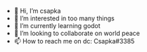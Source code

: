 - 👋 Hi, I’m csapka
- 👀 I’m interested in too many things
- 🌱 I’m currently learning godot
- 💞️ I’m looking to collaborate on world peace
- 📫 How to reach me on dc: Csapka#3385
